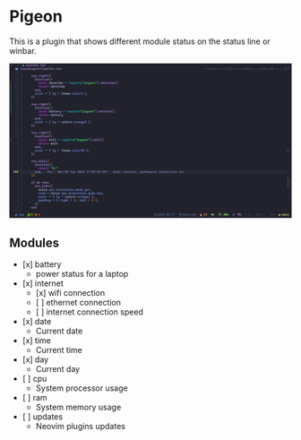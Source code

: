 # Pigeon

This is a plugin that shows different module status on the status line or winbar.

![Illustration](/image.png)

## Modules

*   \[x] battery
    *   power status for a laptop
*   \[x] internet
    *   \[x] wifi connection
    *   \[ ] ethernet connection
    *   \[ ] internet connection speed
*   \[x] date
    *   Current date
*   \[x] time
    *   Current time
*   \[x] day
    *   Current day
*   \[ ] cpu
    *   System processor usage
*   \[ ] ram
    *   System memory usage
*   \[ ] updates
    *   Neovim plugins updates
